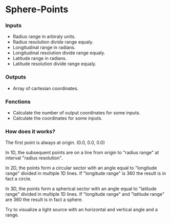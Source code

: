 # Sphere-Points
### Inputs
 - Radius range in arbiraly units.
 - Radius resolution divide range equaly.
 - Longitudinal range in radians.
 - Longitudinal resolution divide range equaly.
 - Latitude range in radians.
 - Latitude resolution divide range equaly.

### Outputs
 - Array of cartesian coordinates.

### Fonctions
- Calculate the number of output coordinates for some inputs.
- Calculate the coordinates for some inputs.

### How does it works?
The first point is always at origin. (0.0, 0.0, 0.0)

In 1D, the subsequent points are on a line from origin to "radius range" at interval "radius resolution".

In 2D, the points form a circular sector with an angle equal to "longitude range" divided in multiple 1D lines.
If "longitude range" is 360 the result is in fact a circle.

In 3D, the points form a spherical sector with an angle equal to "latitude range" divided in multiple 1D lines.
If "longitude range" and "latitude range" are 360 the result is in fact a sphere.

Try to visualize a light source with an horizontal and vertical angle and a range.